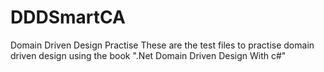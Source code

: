 # DDDSmartCA
Domain Driven Design Practise
These are the test files to practise domain driven design using the book ".Net Domain Driven Design With c#"
